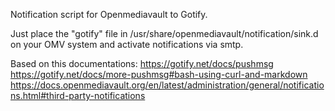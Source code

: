 Notification script for Openmediavault to Gotify.

Just place the "gotify" file in /usr/share/openmediavault/notification/sink.d on your OMV system and activate notifications via smtp.

Based on this documentations:
https://gotify.net/docs/pushmsg
https://gotify.net/docs/more-pushmsg#bash-using-curl-and-markdown
https://docs.openmediavault.org/en/latest/administration/general/notifications.html#third-party-notifications
